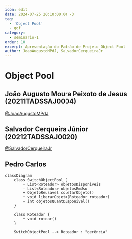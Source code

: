 ```yaml
---
icon: edit
date: 2024-07-25 20:10:00.00 -3
tag:
  - 'Object Pool'
  - gof
category:
  - seminario-1
order: 10
excerpt: Apresentação do Padrão de Projeto Object Pool
author: JoaoAugustoMPdJ, SalvadorCerqueiraJr
---
```


# Object Pool

## João Augusto Moura Peixoto de Jesus (20211TADSSAJ0004)
[@JoaoAugustoMPdJ](https://github.com/JoaoAugustoMPdJ)

<!-- @include: ../../../includes/seminario-1-JoaoAugustoMPdJ/README.md -->


## Salvador Cerqueira Júnior (20212TADSSAJ0020)
[@SalvadorCerqueiraJr](https://github.com/SalvadorCerqueiraJr)

<!-- @include: ../../../includes/seminario-1-SalvadorCerqueiraJr/README.md -->

## Pedro Carlos

```mermaid
classDiagram
    class SwitchObjectPool {
        - List<Roteador> objetosDisponiveis
        - List<Roteador> objetosEmUso
        + ObjetoReusavel coletarObjeto()
        + void liberarObjeto(Roteador roteador)
        + int objetosQuantDisponivel()
    }

    class Roteador {
        + void rotear()
    }

    SwitchObjectPool --> Roteador : "gerência"
```
